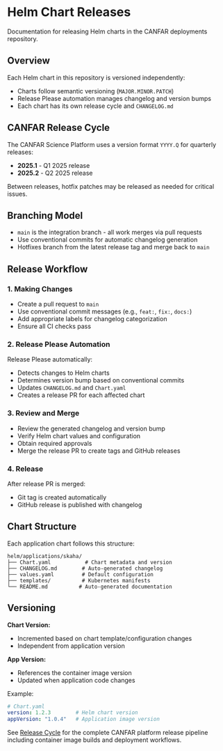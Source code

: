 # Helm Chart Releases

Documentation for releasing Helm charts in the CANFAR deployments repository.

## Overview

Each Helm chart in this repository is versioned independently:

- Charts follow semantic versioning (`MAJOR.MINOR.PATCH`)
- Release Please automation manages changelog and version bumps
- Each chart has its own release cycle and `CHANGELOG.md`

## CANFAR Release Cycle

The CANFAR Science Platform uses a version format `YYYY.Q` for quarterly releases:

- **2025.1** - Q1 2025 release
- **2025.2** - Q2 2025 release

Between releases, hotfix patches may be released as needed for critical issues.

## Branching Model

- `main` is the integration branch - all work merges via pull requests
- Use conventional commits for automatic changelog generation
- Hotfixes branch from the latest release tag and merge back to `main`

## Release Workflow

### 1. Making Changes

- Create a pull request to `main`
- Use conventional commit messages (e.g., `feat:`, `fix:`, `docs:`)
- Add appropriate labels for changelog categorization
- Ensure all CI checks pass

### 2. Release Please Automation

Release Please automatically:

- Detects changes to Helm charts
- Determines version bump based on conventional commits
- Updates `CHANGELOG.md` and `Chart.yaml`
- Creates a release PR for each affected chart

### 3. Review and Merge

- Review the generated changelog and version bump
- Verify Helm chart values and configuration
- Obtain required approvals
- Merge the release PR to create tags and GitHub releases

### 4. Release

After release PR is merged:

- Git tag is created automatically
- GitHub release is published with changelog

## Chart Structure

Each application chart follows this structure:

```
helm/applications/skaha/
├── Chart.yaml           # Chart metadata and version
├── CHANGELOG.md        # Auto-generated changelog
├── values.yaml         # Default configuration
├── templates/          # Kubernetes manifests
└── README.md          # Auto-generated documentation
```

## Versioning

**Chart Version:**
- Incremented based on chart template/configuration changes
- Independent from application version

**App Version:**
- References the container image version
- Updated when application code changes

Example:
```yaml
# Chart.yaml
version: 1.2.3        # Helm chart version
appVersion: "1.0.4"   # Application image version
```

See [Release Cycle](release-cycle.md) for the complete CANFAR platform release pipeline including container image builds and deployment workflows.
